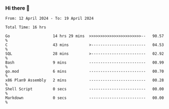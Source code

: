 ### Hi there 👋

<!--
**zhumeme/zhumeme** is a ✨ _special_ ✨ repository because its `README.md` (this file) appears on your GitHub profile.

Here are some ideas to get you started:

- 🔭 I’m currently working on ...
- 🌱 I’m currently learning ...
- 👯 I’m looking to collaborate on ...
- 🤔 I’m looking for help with ...
- 💬 Ask me about ...
- 📫 How to reach me: ...
- 😄 Pronouns: ...
- ⚡ Fun fact: ...
-->

<!--START_SECTION:waka-->

```all_time
From: 12 April 2024 - To: 19 April 2024

Total Time: 16 hrs

Go                   14 hrs 29 mins  >>>>>>>>>>>>>>>>>>>>>>>--   90.57 %
C                    43 mins         >------------------------   04.53 %
SQL                  28 mins         >------------------------   02.92 %
Bash                 9 mins          -------------------------   00.99 %
go.mod               6 mins          -------------------------   00.70 %
x86 Plan9 Assembly   2 mins          -------------------------   00.28 %
Shell Script         0 secs          -------------------------   00.00 %
Markdown             0 secs          -------------------------   00.00 %
```

<!--END_SECTION:waka-->
